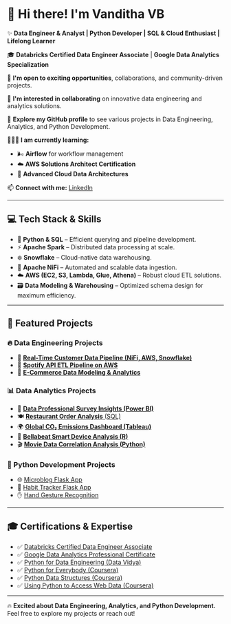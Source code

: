 # 👋 Hi there! I'm Vanditha VB

✨ **Data Engineer & Analyst | Python Developer | SQL & Cloud Enthusiast | Lifelong Learner**

🎓 **Databricks Certified Data Engineer Associate** | **Google Data Analytics Specialization**

👯 **I'm open to exciting opportunities**, collaborations, and community-driven projects.

💬 **I'm interested in collaborating** on innovative data engineering and analytics solutions.

🤘 **Explore my GitHub profile** to see various projects in Data Engineering, Analytics, and Python Development.

🧑🏻‍🏫 **I am currently learning:**
- 🌬️ **Airflow** for workflow management
- ☁️ **AWS Solutions Architect Certification**
- 🚀 **Advanced Cloud Data Architectures**

📫 **Connect with me:** [LinkedIn](https://www.linkedin.com/in/vanditha-vb-6b9b12196/)

---

## 💻 Tech Stack & Skills

- 🐍 **Python & SQL** – Efficient querying and pipeline development.
- ⚡ **Apache Spark** – Distributed data processing at scale.
- ❄️ **Snowflake** – Cloud-native data warehousing.
- 🔗 **Apache NiFi** – Automated and scalable data ingestion.
- ☁️ **AWS (EC2, S3, Lambda, Glue, Athena)** – Robust cloud ETL solutions.
- 🗃️ **Data Modeling & Warehousing** – Optimized schema design for maximum efficiency.

---

## 🚀 Featured Projects

### 🔥 **Data Engineering Projects**

- 📡 **[Real-Time Customer Data Pipeline (NiFi, AWS, Snowflake)](https://github.com/vandithavb/Real-Time-Customer-Data-Pipeline-with-Apache-NiFi-AWS-and-Snowflake)**
- 🎵 **[Spotify API ETL Pipeline on AWS](https://github.com/vandithavb/Spotify-end-to-end-ETL-data-Pipeline--AWS)**
- 🛒 **[E-Commerce Data Modeling & Analytics](https://github.com/vandithavb/vandithavb/tree/main/E-Commerce%20Data%20Modeling%20and%20Analysis)**

### 📊 **Data Analytics Projects**
- 🎯 **[Data Professional Survey Insights (Power BI)](https://github.com/vandithavb/Data_Analysis_Projects/tree/main/Data%20Professional%20Survey)**
- 🍽️ [**Restaurant Order Analysis** (SQL)](https://github.com/vandithavb/Data_Analysis_Projects/tree/main/Restaurant%20Order%20Analysis)
- 🌍 **[Global CO₂ Emissions Dashboard (Tableau)](https://github.com/vandithavb/Data_Analysis_Projects/tree/main/Global%20co2%20emissions)**
- 📱 **[Bellabeat Smart Device Analysis (R)](https://github.com/vandithavb/Data_Analysis_Projects/tree/main/Smart%20Device%20Data%20Analysis)**
- 🎬 **[Movie Data Correlation Analysis (Python)](https://github.com/vandithavb/Data_Analysis_Projects/tree/main/Movie%20Data%20Correlation%20Analysis)**




### 🐍 Python Development Projects

- 🌐 [Microblog Flask App](https://github.com/vandithavb/microblog-python-web)
- 🎯 [Habit Tracker Flask App](https://github.com/vandithavb/HabitTracker)
- ✋ [Hand Gesture Recognition](https://github.com/vandithavb/git-repo)

---

## 🎓 Certifications & Expertise
- ✅ [Databricks Certified Data Engineer Associate](https://credentials.databricks.com/d49d04e1-53ef-4b1a-a26f-29a9975d3e79#acc.43JnepWg)
- ✅ [Google Data Analytics Professional Certificate](https://coursera.org/share/09762e92c1f747b3fde10e1fc41ac4c5)
- ✅ [Python for Data Engineering (Data Vidya)](https://www.linkedin.com/feed/update/urn:li:activity:7248794563635556352/)
- ✅ [Python for Everybody (Coursera)](https://www.coursera.org/account/accomplishments/verify/R9UYWNS4W5YZ)
- ✅ [Python Data Structures (Coursera)](https://www.coursera.org)
- ✅ [Using Python to Access Web Data (Coursera)](https://www.coursera.org/account/accomplishments/verify/MWHS96GHCF6S)

---

🔥 **Excited about Data Engineering, Analytics, and Python Development.** Feel free to explore my projects or reach out!
